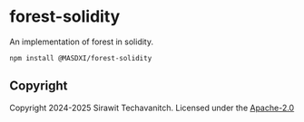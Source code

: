 # forest-solidity

An implementation of forest in solidity.

```shell
npm install @MASDXI/forest-solidity
```

## Copyright

Copyright 2024-2025 Sirawit Techavanitch. Licensed under the [Apache-2.0](./LICENSE)
